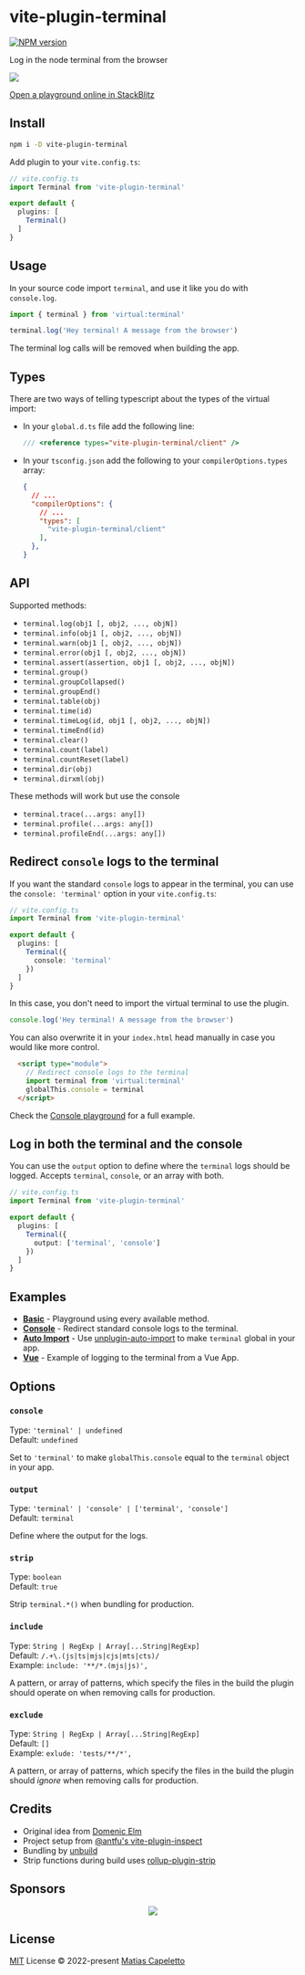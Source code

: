 # vite-plugin-terminal

[![NPM version](https://img.shields.io/npm/v/vite-plugin-terminal?color=a1b858&label=)](https://www.npmjs.com/package/vite-plugin-terminal)

Log in the node terminal from the browser

![](https://github.com/patak-dev/vite-plugin-terminal/blob/76fb5c2656e99a8619986be2bff5c26414273a66/vite-plugin-terminal.png)

[Open a playground online in StackBlitz](https://stackblitz.com/fork/github-bdbxen-madd1h?file=module.js&terminal=dev)

## Install

```bash
npm i -D vite-plugin-terminal
```

Add plugin to your `vite.config.ts`:

```ts
// vite.config.ts
import Terminal from 'vite-plugin-terminal'

export default {
  plugins: [
    Terminal()
  ]
}
```

## Usage

In your source code import `terminal`, and use it like you do with `console.log`.

```ts
import { terminal } from 'virtual:terminal'

terminal.log('Hey terminal! A message from the browser')
```

The terminal log calls will be removed when building the app.

## Types

There are two ways of telling typescript about the types of the virtual import:

- In your `global.d.ts` file add the following line:
  ```ts
  /// <reference types="vite-plugin-terminal/client" />
  ```

- In your `tsconfig.json` add the following to your `compilerOptions.types` array:

  ```json
  {
    // ...
    "compilerOptions": {
      // ...
      "types": [
        "vite-plugin-terminal/client"
      ],
    },
  }
  ```


## API

Supported methods:
- `terminal.log(obj1 [, obj2, ..., objN])`
- `terminal.info(obj1 [, obj2, ..., objN])`
- `terminal.warn(obj1 [, obj2, ..., objN])`
- `terminal.error(obj1 [, obj2, ..., objN])`
- `terminal.assert(assertion, obj1 [, obj2, ..., objN])`
- `terminal.group()`
- `terminal.groupCollapsed()`
- `terminal.groupEnd()`
- `terminal.table(obj)`
- `terminal.time(id)`
- `terminal.timeLog(id, obj1 [, obj2, ..., objN])`
- `terminal.timeEnd(id)`
- `terminal.clear()`
- `terminal.count(label)`
- `terminal.countReset(label)`
- `terminal.dir(obj)` 
- `terminal.dirxml(obj)` 

These methods will work but use the console

- `terminal.trace(...args: any[])`
- `terminal.profile(...args: any[])`
- `terminal.profileEnd(...args: any[])`

## Redirect `console` logs to the terminal

If you want the standard `console` logs to appear in the terminal, you can use the `console: 'terminal'` option in your `vite.config.ts`:

```ts
// vite.config.ts
import Terminal from 'vite-plugin-terminal'

export default {
  plugins: [
    Terminal({
      console: 'terminal'
    })
  ]
}
```

In this case, you don't need to import the virtual terminal to use the plugin.

```ts
console.log('Hey terminal! A message from the browser')
```

You can also overwrite it in your `index.html` head manually in case you would like more control.

```html
  <script type="module">
    // Redirect console logs to the terminal
    import terminal from 'virtual:terminal'
    globalThis.console = terminal
  </script>
```

Check the [Console playground](./playground/console) for a full example.

## Log in both the terminal and the console

You can use the `output` option to define where the `terminal` logs should be logged. Accepts `terminal`, `console`, or an array with both.

```ts
// vite.config.ts
import Terminal from 'vite-plugin-terminal'

export default {
  plugins: [
    Terminal({
      output: ['terminal', 'console']
    })
  ]
}
```

## Examples

- **[Basic](https://stackblitz.com/fork/github-bdbxen-madd1h?file=module.js&terminal=dev)** - Playground using every available method.
- **[Console](https://stackblitz.com/fork/github-bdbxen-madd1h?file=module.js&terminal=dev)** - Redirect standard console logs to the terminal.
- **[Auto Import](https://stackblitz.com/fork/github-ejosid?file=main.ts&terminal=dev)** - Use [unplugin-auto-import](https://github.com/antfu/unplugin-auto-import) to make `terminal` global in your app.
- **[Vue](https://stackblitz.com/fork/github-gzl5vm?file=src%2FApp.vue&terminal=dev)** - Example of logging to the terminal from a Vue App.

## Options

### `console`

Type: `'terminal' | undefined`<br>
Default: `undefined`<br>

Set to `'terminal'` to make `globalThis.console` equal to the `terminal` object in your app.

### `output`

Type: `'terminal' | 'console' | ['terminal', 'console']`<br>
Default: `terminal`<br>

Define where the output for the logs.

### `strip`

Type: `boolean`<br>
Default: `true`<br>

Strip `terminal.*()` when bundling for production.

### `include`

Type: `String | RegExp | Array[...String|RegExp]`<br>
Default: `/.+\.(js|ts|mjs|cjs|mts|cts)/`<br>
Example: `include: '**/*.(mjs|js)',`<br>

A pattern, or array of patterns, which specify the files in the build the plugin should operate on when removing calls for production.

### `exclude`

Type: `String | RegExp | Array[...String|RegExp]`<br>
Default: `[]`<br>
Example: `exlude: 'tests/**/*',`<br>

A pattern, or array of patterns, which specify the files in the build the plugin should _ignore_ when removing calls for production.

## Credits

- Original idea from [Domenic Elm](https://twitter.com/elmd_)
- Project setup from [@antfu's vite-plugin-inspect](https://github.com/antfu/vite-plugin-inspect)
- Bundling by [unbuild](https://github.com/unjs/unbuild)
- Strip functions during build uses [rollup-plugin-strip](https://github.com/rollup/plugins/tree/master/packages/strip)

## Sponsors

<p align="center">
  <a href="https://patak.dev/sponsors.svg">
    <img src="https://patak.dev/sponsors.svg"/>
  </a>
</p>

## License

[MIT](./LICENSE) License © 2022-present [Matias Capeletto](https://github.com/patak-dev)
